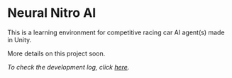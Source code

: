 # Neural Nitro AI

This is a learning environment for competitive racing car AI agent(s) made in Unity.

More details on this project soon.

*To check the development log, click [here](devLog.md).*